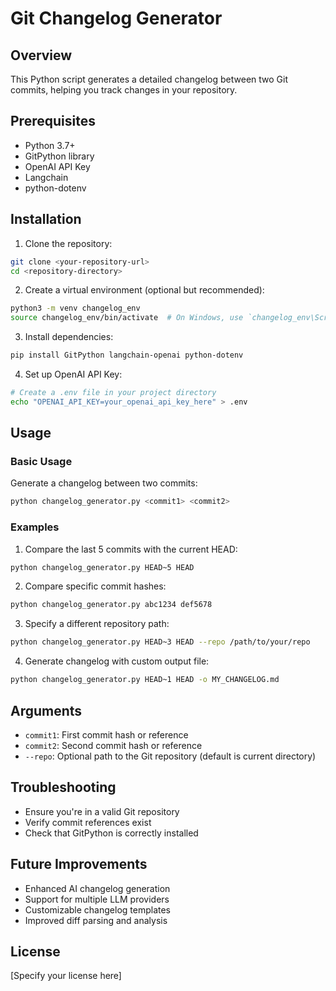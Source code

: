 # Git Changelog Generator

## Overview

This Python script generates a detailed changelog between two Git commits, helping you track changes in your repository.

## Prerequisites

- Python 3.7+
- GitPython library
- OpenAI API Key
- Langchain
- python-dotenv

## Installation

1. Clone the repository:
```bash
git clone <your-repository-url>
cd <repository-directory>
```

2. Create a virtual environment (optional but recommended):
```bash
python3 -m venv changelog_env
source changelog_env/bin/activate  # On Windows, use `changelog_env\Scripts\activate`
```

3. Install dependencies:
```bash
pip install GitPython langchain-openai python-dotenv
```

4. Set up OpenAI API Key:
```bash
# Create a .env file in your project directory
echo "OPENAI_API_KEY=your_openai_api_key_here" > .env
```

## Usage

### Basic Usage

Generate a changelog between two commits:
```bash
python changelog_generator.py <commit1> <commit2>
```

### Examples

1. Compare the last 5 commits with the current HEAD:
```bash
python changelog_generator.py HEAD~5 HEAD
```

2. Compare specific commit hashes:
```bash
python changelog_generator.py abc1234 def5678
```

3. Specify a different repository path:
```bash
python changelog_generator.py HEAD~3 HEAD --repo /path/to/your/repo
```

4. Generate changelog with custom output file:
```bash
python changelog_generator.py HEAD~1 HEAD -o MY_CHANGELOG.md
```

## Arguments

- `commit1`: First commit hash or reference
- `commit2`: Second commit hash or reference
- `--repo`: Optional path to the Git repository (default is current directory)

## Troubleshooting

- Ensure you're in a valid Git repository
- Verify commit references exist
- Check that GitPython is correctly installed

## Future Improvements

- Enhanced AI changelog generation
- Support for multiple LLM providers
- Customizable changelog templates
- Improved diff parsing and analysis

## License

[Specify your license here]
